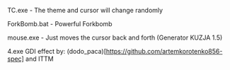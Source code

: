 TC.exe - The theme and cursor will change randomly

ForkBomb.bat - Powerful Forkbomb

mouse.exe - Just moves the cursor back and forth (Generator KUZJA 1.5)

4.exe GDI effect by: (dodo_paca)[https://github.com/artemkorotenko856-spec] and ITTM

